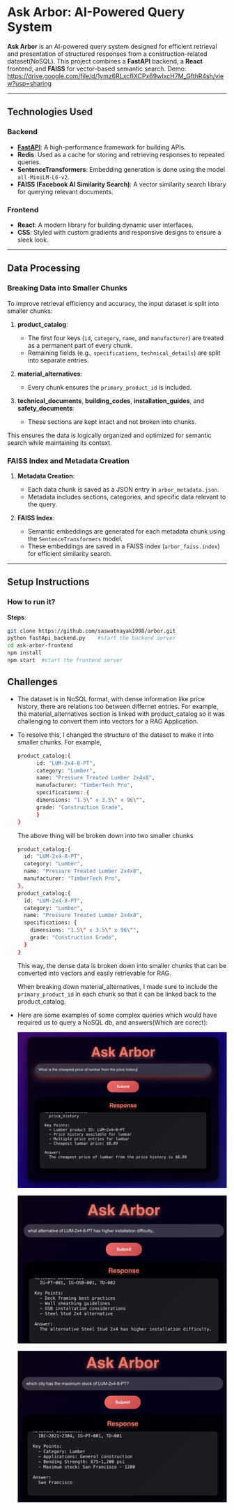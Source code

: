 # Ask Arbor: AI-Powered Query System

**Ask Arbor** is an AI-powered query system designed for efficient retrieval and presentation of structured responses from a construction-related dataset(NoSQL). This project combines a **FastAPI** backend, a **React** frontend, and **FAISS** for vector-based semantic search. Demo: https://drive.google.com/file/d/1ymz6RLxcfIXCPx69wIxcH7M_GfthR4sh/view?usp=sharing

---

## Technologies Used

### Backend

- **[FastAPI](https://fastapi.tiangolo.com/)**: A high-performance framework for building APIs.
- **Redis**: Used as a cache for storing and retrieving responses to repeated queries.
- **SentenceTransformers**: Embedding generation is done using the model `all-MiniLM-L6-v2`.
- **FAISS (Facebook AI Similarity Search)**: A vector similarity search library for querying relevant documents.

### Frontend

- **React**: A modern library for building dynamic user interfaces.
- **CSS**: Styled with custom gradients and responsive designs to ensure a sleek look.

---

## Data Processing

### Breaking Data into Smaller Chunks

To improve retrieval efficiency and accuracy, the input dataset is split into smaller chunks:

1. **product_catalog**:

   - The first four keys (`id`, `category`, `name`, and `manufacturer`) are treated as a permanent part of every chunk.
   - Remaining fields (e.g., `specifications`, `technical_details`) are split into separate entries.

2. **material_alternatives**:

   - Every chunk ensures the `primary_product_id` is included.

3. **technical_documents**, **building_codes**, **installation_guides**, and **safety_documents**:
   - These sections are kept intact and not broken into chunks.

This ensures the data is logically organized and optimized for semantic search while maintaining its context.

### FAISS Index and Metadata Creation

1. **Metadata Creation**:

   - Each data chunk is saved as a JSON entry in `arbor_metadata.json`.
   - Metadata includes sections, categories, and specific data relevant to the query.

2. **FAISS Index**:
   - Semantic embeddings are generated for each metadata chunk using the `SentenceTransformers` model.
   - These embeddings are saved in a FAISS index (`arbor_faiss.index`) for efficient similarity search.

---

## Setup Instructions

### How to run it?

**Steps**:

```bash
git clone https://github.com/saswatnayak1998/arbor.git
python fastApi_backend.py    #start the backend server
cd ask-arbor-frontend
npm install
npm start  #start the frontend server
```

## Challenges

- The dataset is in NoSQL format, with dense information like price history, there are relations too between differnet entries. For example, the material_alternatives section is linked with product_catalog so it was challenging to convert them into vectors for a RAG Application.

- To resolve this, I changed the structure of the dataset to make it into smaller chunks.
  For example,

  ```bash
  product_catalog:{
        id: "LUM-2x4-8-PT",
        category: "Lumber",
        name: "Pressure Treated Lumber 2x4x8",
        manufacturer: "TimberTech Pro",
        specifications: {
        dimensions: "1.5\" x 3.5\" x 96\"",
        grade: "Construction Grade",
        }
  }
  ```

  The above thing will be broken down into two smaller chunks

  ```bash
  product_catalog:{
    id: "LUM-2x4-8-PT",
    category: "Lumber",
    name: "Pressure Treated Lumber 2x4x8",
    manufacturer: "TimberTech Pro",
  },
  product_catalog:{
    id: "LUM-2x4-8-PT",
    category: "Lumber",
    name: "Pressure Treated Lumber 2x4x8",
    specifications: {
      dimensions: "1.5\" x 3.5\" x 96\"",
      grade: "Construction Grade",
    }
  }
  ```

  This way, the dense data is broken down into smaller chunks that can be converted into vectors and easily retrievable for RAG.

  When breaking down material_alternatives, I made sure to include the `primary_product_id` in each chunk so that it can be linked back to the product_catalog.

- Here are some examples of some complex queries which would have required us to query a NoSQL db, and answers(Which are corect):

  ![](./chatbot_results/proof1.png)

  ![](./chatbot_results/proof2.png)

  ![](./chatbot_results/proof3.png)
